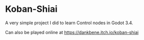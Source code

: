 # Koban-Shiai
A very simple project I did to learn Control nodes in Godot 3.4.

Can also be played online at https://dankbene.itch.io/koban-shiai
